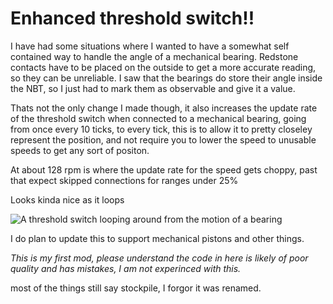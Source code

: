 # Enhanced threshold switch!!



I have had some situations where I wanted to have a somewhat self contained way to handle the angle of a mechanical bearing. Redstone contacts have to be placed on the outside to get a more accurate reading, so they can be unreliable. I saw that the bearings do store their angle inside the NBT, so I just had to mark them as observable and give it a value. 

Thats not the only change I made though, it also increases the update rate of the threshold switch when connected to a mechanical bearing, going from once every 10 ticks, to every tick, this is to allow it to pretty closeley represent the position, and not require you to lower the speed to unusable speeds to get any sort of positon. 

At about 128 rpm is where the update rate for the speed gets choppy, past that expect skipped connections for ranges under 25%

Looks kinda nice as it loops

![A threshold switch looping around from the motion of a bearing](https://cdn.modrinth.com/data/7BpNVvAv/images/ac7a428a717a1f04a0e45f2426ca842d414c2f70.gif) 

I do plan to update this to support mechanical pistons and other things. 


_This is my first mod, please understand the code in here is likely of poor quality and has mistakes, I am not experinced with this._

most of the things still say stockpile, I forgor it was renamed.
